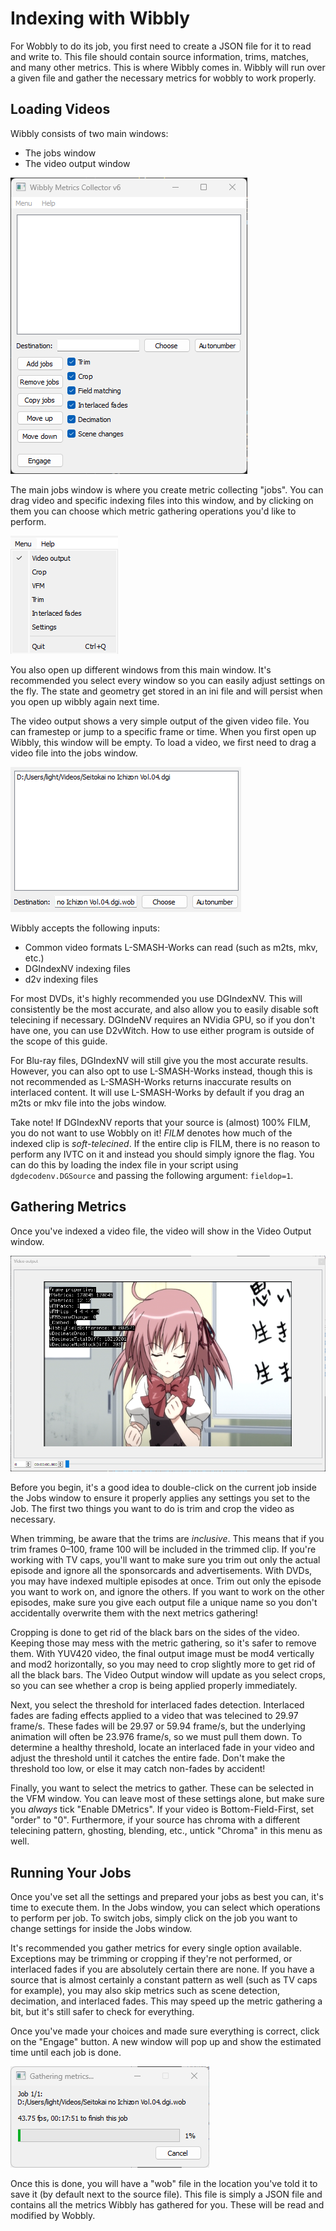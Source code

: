 # Indexing with Wibbly

For Wobbly to do its job,
you first need to create a JSON file for it to read and write to.
This file should contain source information,
trims,
matches,
and many other metrics.
This is where Wibbly comes in.
Wibbly will run over a given file
and gather the necessary metrics
for wobbly to work properly.

## Loading Videos

Wibbly consists of two main windows:

- The jobs window
- The video output window

![The main job queue window](imgs/jobs_window.png)

The main jobs window is where you create metric collecting "jobs".
You can drag video and specific indexing files into this window,
and by clicking on them
you can choose which metric gathering operations you'd like to perform.

![Dropdown menu for other windows](imgs/dropdown_menu.png)

You also open up different windows from this main window.
It's recommended you select every window
so you can easily adjust settings on the fly.
The state and geometry get stored in an ini file
and will persist when you open up wibbly again next time.

The video output shows a very simple output of the given video file.
You can framestep or jump to a specific frame or time.
When you first open up Wibbly,
this window will be empty.
To load a video,
we first need to drag a video file into the jobs window.

![Simple job](imgs/first_job.png)

Wibbly accepts the following inputs:

- Common video formats L-SMASH-Works can read (such as m2ts, mkv, etc.)
- DGIndexNV indexing files
- d2v indexing files

For most DVDs,
it's highly recommended you use DGIndexNV.
This will consistently be the most accurate,
and also allow you to easily disable soft telecining if necessary.
DGIndeNV requires an NVidia GPU,
so if you don't have one,
you can use D2vWitch.
How to use either program is outside of the scope of this guide.

For Blu-ray files,
DGIndexNV will still give you the most accurate results.
However, you can also opt to use L-SMASH-Works instead,
though this is not recommended as L-SMASH-Works returns inaccurate results on interlaced content.
It will use L-SMASH-Works by default if you drag an m2ts or mkv file
into the jobs window.


Take note!
If DGIndexNV reports that your source is (almost) 100% FILM,
you do not want to use Wobbly on it!
*FILM* denotes how much of the indexed clip is *soft-telecined*.
If the entire clip is FILM,
there is no reason to perform any IVTC on it
and instead you should simply ignore the flag.
You can do this by loading the index file in your script using `dgdecodenv.DGSource`
and passing the following argument: `fieldop=1`.



## Gathering Metrics

Once you've indexed a video file,
the video will show in the Video Output window.

![Video output](imgs/video_output.png)

Before you begin,
it's a good idea to double-click on the current job inside the Jobs window
to ensure it properly applies any settings you set to the Job.
The first two things you want to do
is trim and crop the video as necessary.

When trimming,
be aware that the trims are *inclusive*.
This means that if you trim frames 0–100,
frame 100 will be included in the trimmed clip.
If you're working with TV caps,
you'll want to make sure you trim out only the actual episode
and ignore all the sponsorcards and advertisements.
With DVDs,
you may have indexed multiple episodes at once.
Trim out only the episode you want to work on,
and ignore the others.
If you want to work on the other episodes,
make sure you give each output file a unique name
so you don't accidentally overwrite them with the next metrics gathering!

Cropping is done to get rid of the black bars on the sides of the video.
Keeping those may mess with the metric gathering,
so it's safer to remove them.
With YUV420 video,
the final output image must be mod4 vertically and mod2 horizontally,
so you may need to crop slightly more
to get rid of all the black bars.
The Video Output window will update as you select crops,
so you can see whether a crop is being applied properly immediately.

Next,
you select the threshold for interlaced fades detection.
Interlaced fades are fading effects applied to a video
that was telecined to 29.97 frame/s.
These fades will be 29.97 or 59.94 frame/s,
but the underlying animation will often be 23.976 frame/s,
so we must pull them down.
To determine a healthy threshold,
locate an interlaced fade in your video
and adjust the threshold until it catches the entire fade.
Don't make the threshold too low,
or else it may catch non-fades by accident!

Finally,
you want to select the metrics to gather.
These can be selected in the VFM window.
You can leave most of these settings alone,
but make sure you *always* tick "Enable DMetrics".
If your video is Bottom-Field-First,
set "order" to "0".
Furthermore,
if your source has chroma with a different telecining pattern,
ghosting,
blending,
etc.,
untick "Chroma" in this menu as well.

## Running Your Jobs

Once you've set all the settings
and prepared your jobs as best you can,
it's time to execute them.
In the Jobs window,
you can select which operations to perform per job.
To switch jobs,
simply click on the job you want to change settings for
inside the Jobs window.

It's recommended you gather metrics for every single option available.
Exceptions may be trimming or cropping if they're not performed,
or interlaced fades if you are absolutely certain there are none.
If you have a source that is almost certainly a constant pattern as well
(such as TV caps for example),
you may also skip metrics such as scene detection,
decimation,
and interlaced fades.
This may speed up the metric gathering a bit,
but it's still safer to check for everything.

Once you've made your choices
and made sure everything is correct,
click on the "Engage" button.
A new window will pop up
and show the estimated time until each job is done.

![Running a job](imgs/gathering_metrics.png)

Once this is done,
you will have a "wob" file
in the location you've told it to save it
(by default next to the source file).
This file is simply a JSON file
and contains all the metrics Wibbly has gathered for you.
These will be read and modified by Wobbly.
